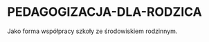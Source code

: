 PEDAGOGIZACJA-DLA-RODZICA
=========================

Jako forma współpracy szkoły ze środowiskiem rodzinnym.
